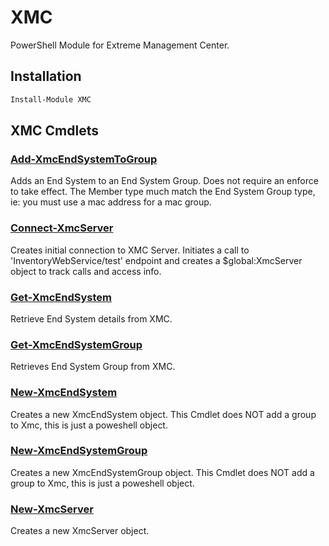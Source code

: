 # XMC

PowerShell Module for Extreme Management Center.

## Installation

```powershell
Install-Module XMC
```

## XMC Cmdlets
### [Add-XmcEndSystemToGroup](Add-XmcEndSystemToGroup.md)
Adds an End System to an End System Group. Does not require an enforce to take effect. The Member type much match the End System Group type, ie: you must use a mac address for a mac group.

### [Connect-XmcServer](Connect-XmcServer.md)
Creates initial connection to XMC Server. Initiates a call to 'InventoryWebService/test' endpoint and creates a $global:XmcServer object to track calls and access info.

### [Get-XmcEndSystem](Get-XmcEndSystem.md)
Retrieve End System details from XMC.

### [Get-XmcEndSystemGroup](Get-XmcEndSystemGroup.md)
Retrieves End System Group from XMC.

### [New-XmcEndSystem](New-XmcEndSystem.md)
Creates a new XmcEndSystem object. This Cmdlet does NOT add a group to Xmc, this is just a poweshell object.

### [New-XmcEndSystemGroup](New-XmcEndSystemGroup.md)
Creates a new XmcEndSystemGroup object. This Cmdlet does NOT add a group to Xmc, this is just a poweshell object.

### [New-XmcServer](New-XmcServer.md)
Creates a new XmcServer object.


